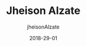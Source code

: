 ---
layout: author
title: "Jheison Alzate"
author: jheisonAlzate
permalink: /blog/authors/jheisonAlzate/
date: 2018-29-01
---